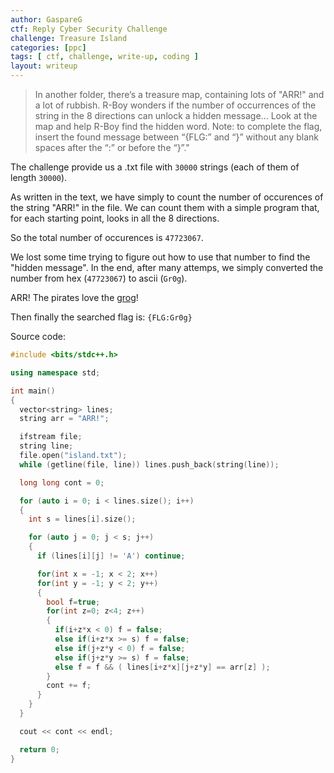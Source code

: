 ```yaml
---
author: GaspareG
ctf: Reply Cyber Security Challenge
challenge: Treasure Island
categories: [ppc]
tags: [ ctf, challenge, write-up, coding ]
layout: writeup
---
```


> In another folder, there’s a treasure map, containing lots of "ARR!" and a lot of rubbish.
> R-Boy wonders if the number of occurrences of the string in the 8 directions can unlock a hidden message...
> Look at the map and help R-Boy find the hidden word.
> Note: to complete the flag, insert the found message between “{FLG:” and “}” without any blank spaces after the “:” or before the “}”."

The challenge provide us a .txt file with `30000` strings (each of them of length `30000`).

As written in the text, we have simply to count the number of occurences of the string "ARR!" in the file.
We can count them with a simple program that, for each starting point, looks in all the 8 directions.

So the total number of occurences is `47723067`.

We lost some time trying to figure out how to use that number to find the "hidden message". In the end, after many attemps, we simply converted the number from hex (`47723067`) to ascii (`Gr0g`).

ARR! The pirates love the [grog](https://en.wikipedia.org/wiki/Grog)!

Then finally the searched flag is: `{FLG:Gr0g}`

Source code:

```cpp
#include <bits/stdc++.h>

using namespace std;

int main()
{
  vector<string> lines;
  string arr = "ARR!";

  ifstream file;
  string line;
  file.open("island.txt");
  while (getline(file, line)) lines.push_back(string(line));

  long long cont = 0;

  for (auto i = 0; i < lines.size(); i++)
  {
    int s = lines[i].size();

    for (auto j = 0; j < s; j++)
    {
      if (lines[i][j] != 'A') continue;

      for(int x = -1; x < 2; x++)
      for(int y = -1; y < 2; y++)
      {
        bool f=true;
        for(int z=0; z<4; z++)
        {
          if(i+z*x < 0) f = false;
          else if(i+z*x >= s) f = false;
          else if(j+z*y < 0) f = false;
          else if(j+z*y >= s) f = false;
          else f = f && ( lines[i+z*x][j+z*y] == arr[z] );
        }
        cont += f;
      }
    }
  }

  cout << cont << endl;

  return 0;
}
```
